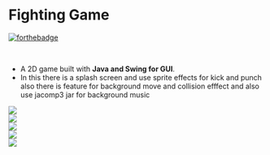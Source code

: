 # Fighting Game 
[![forthebadge](https://forthebadge.com/images/badges/made-with-java.svg)](https://forthebadge.com) 

<br>

* A 2D game built with **Java and Swing for GUI**.
* In this there is a splash screen and  use sprite effects for kick and punch also there is feature for background move and collision efffect and also use jacomp3 jar for background music

![](https://github.com/shridharrai/FightingGame/blob/master/src/com/shridhar/Game1.PNG)
<br>
![](https://github.com/shridharrai/FightingGame/blob/master/src/com/shridhar/Game2.PNG)
<br>
![](https://github.com/shridharrai/FightingGame/blob/master/src/com/shridhar/Game3.PNG)
<br>
![](https://github.com/shridharrai/FightingGame/blob/master/src/com/shridhar/Game4.PNG)
<br>
![](https://github.com/shridharrai/FightingGame/blob/master/src/com/shridhar/Game5.PNG)
<br>
